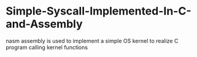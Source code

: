 # Simple-Syscall-Implemented-In-C-and-Assembly
nasm assembly is used to implement a simple OS kernel to realize C program calling kernel functions
